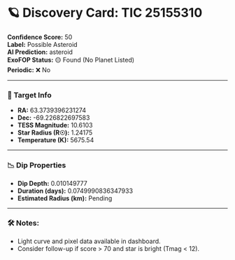 # 🪐 Discovery Card: TIC 25155310

**Confidence Score:** 50  
**Label:** Possible Asteroid  
**AI Prediction:** asteroid  
**ExoFOP Status:** 🟡 Found (No Planet Listed)  
**Periodic:** ❌ No  

---

### 📍 Target Info
- **RA:** 63.3739396231274
- **Dec:** -69.226822697583
- **TESS Magnitude:** 10.6103
- **Star Radius (R☉):** 1.24175
- **Temperature (K):** 5675.54

---

### 📉 Dip Properties
- **Dip Depth:** 0.010149777
- **Duration (days):** 0.0749990836347933
- **Estimated Radius (km):** Pending

---

### 🛠️ Notes:
- Light curve and pixel data available in dashboard.
- Consider follow-up if score > 70 and star is bright (Tmag < 12).
